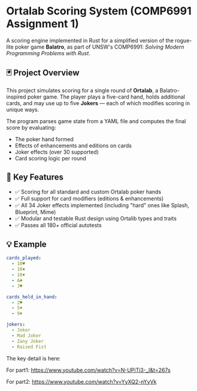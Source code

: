 # Ortalab Scoring System (COMP6991 Assignment 1)

A scoring engine implemented in Rust for a simplified version of the rogue-lite poker game **Balatro**, as part of UNSW's COMP6991: *Solving Modern Programming Problems with Rust*.

## 🃏 Project Overview

This project simulates scoring for a single round of **Ortalab**, a Balatro-inspired poker game. The player plays a five-card hand, holds additional cards, and may use up to five **Jokers** — each of which modifies scoring in unique ways.

The program parses game state from a YAML file and computes the final score by evaluating:
- The poker hand formed
- Effects of enhancements and editions on cards
- Joker effects (over 30 supported)
- Card scoring logic per round

## 🎯 Key Features

- ✅ Scoring for all standard and custom Ortalab poker hands
- ✅ Full support for card modifiers (editions & enhancements)
- ✅ All 34 Joker effects implemented (including "hard" ones like Splash, Blueprint, Mime)
- ✅ Modular and testable Rust design using Ortalib types and traits
- ✅ Passes all 180+ official autotests

## 💡 Example

```yaml
cards_played:
  - 10♥
  - 10♠
  - 10♦
  - A♣
  - J♥

cards_held_in_hand:
  - 2♥
  - 5♦
  - 9♦

jokers:
  - Joker
  - Mad Joker
  - Zany Joker
  - Raised Fist
```
The key detail is here:

For part1: https://www.youtube.com/watch?v=N-UPiTi3-_I&t=267s

For part2: https://www.youtube.com/watch?v=YyXQ2-nYyVk
